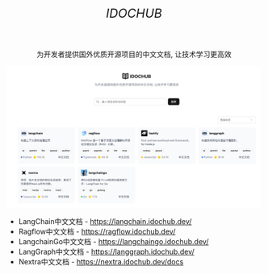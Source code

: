 <div style="text-align: center;">
    <h6 style="font-size: 1.5rem;">IDOCHUB</h6>
    <p>为开发者提供国外优质开源项目的中文文档, 让技术学习更高效</p>
    <img src="/public/imgs/site.png" alt="站点截图" />
</div>

* LangChain中文文档 - https://langchain.idochub.dev/
* Ragflow中文文档 - https://ragflow.idochub.dev/
* LangchainGo中文文档 - https://langchaingo.idochub.dev/
* LangGraph中文文档 - https://langgraph.idochub.dev/
* Nextra中文文档 - https://nextra.idochub.dev/docs

